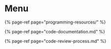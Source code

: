 # Menu

{% page-ref page="programming-resources/" %}

{% page-ref page="code-documentation.md" %}

{% page-ref page="code-review-process.md" %}





